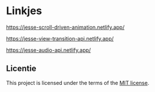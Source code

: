 # Linkjes



https://jesse-scroll-driven-animation.netlify.app/

https://jesse-view-transition-api.netlify.app/

https://jesse-audio-api.netlify.app/



## Licentie

This project is licensed under the terms of the [MIT license](./LICENSE).

